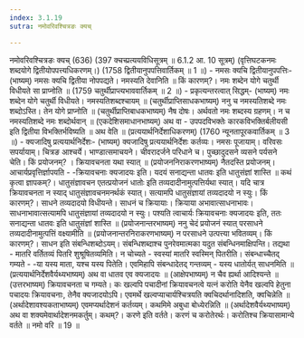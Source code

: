 ```yaml
---
index: 3.1.19
sutra: नमोवरिवश्चित्रङः क्यच्

---
```

 नमोवरिवश्चित्रङः क्यच् (636) (397 क्चच्प्रत्ययविधिसूत्रम् ॥ 6.1.2 आ. 10 सूत्रम्) (वृत्तिघटकनमः शब्दयोगे द्वितीयोपपत्त्यधिकरणम्।) (1758 द्वितीयानुपपत्तिवार्तिकम् ॥ 1 ॥) - नमसः क्यचि द्वितीयानुपपत्तिः- (भाष्यम्) नमसः क्यचि द्वितीया नोपपद्यते। नमस्यति देवानिति ॥ किं कारणम्?। नमः शब्देन योगे चतुर्थी विधीयते सा प्राप्नोति ॥ (1759 चतुर्थीप्राप्त्यभाववार्तिकम् ॥ 2 ॥) - प्रकृत्यन्तरत्वात् सिद्धम्- (भाष्यम्) नमः शब्देन योगे चतुर्थी विधीयते। नमस्यतिशब्दश्चायम् ॥ (चतुर्थीप्राप्तिसाधकभाष्यम्) ननु च नमस्यतिशब्दे नमः शब्दोऽस्ति। तेन योगे प्राप्नोति ॥ (चतुर्थीप्राप्तिबाधकभाष्यम्) नैष दोषः। अर्थवतो नमः शब्दस्य ग्रहणम्। न च नमस्यतिशब्दे नमः शब्दोर्थवान् ॥ (एकदेशिसमाधानभाष्यम्) अथ वा  -  उपपदविभक्तेः कारकविभक्तिर्बलीयसी इति द्वितीया विभक्तिर्भविष्यति ॥ अथ वेति ॥ (प्रत्ययार्थनिर्देशाधिकरणम्) (1760 न्यूनतापूरकवार्तिकम् ॥ 3 ॥) - क्यजादिषु प्रत्ययार्थनिर्देशः- (भाष्यम्) क्यजादिषु प्रत्ययार्थनिर्देशः कर्तव्यः। नमसः पूजायाम्। वरिवसः सपर्यायाम्। चित्रङ आश्चर्ये। भाण्डात्समाचयने। चीवरादर्जने परिधाने च। पुच्छादुदसने व्यसने पर्यसने चेति। किं प्रयोजनम्? । क्रियावचनता यथा स्यात् ॥ (प्रयोजननिराकरणभाष्यम्) नैतदस्ति प्रयोजनम्। आचार्यप्रवृत्तिर्ज्ञापयति  -  -क्रियावचनाः क्यजादयः इति। यदयं सनाद्यन्ता धातवः इति धातुसंज्ञां शास्ति ॥ कथं कृत्वा ज्ञापकम्?। धातुसंज्ञावचन एतत्प्रयोजनं धातोः इति तव्यदादीनामुत्पत्तिर्यथा स्यात्। यदि चात्र क्रियावचनता न स्याद् धातुसंज्ञावचनमनर्थकं स्यात्। सत्यामपि धातुसंज्ञायां तव्यदादयो न स्युः। किं कारणम्?। साधने तव्यदादयो विधीयन्ते। साधनं च क्रियायाः। क्रियाया अभावात्साधनाभावः। साधनाभावात्सत्यामपि धातुसंज्ञायां तव्यदादयो न स्युः। पश्यति त्वाचार्यः क्रियावचनाः क्यजादयः इति, ततः सनाद्यन्ता धातवः इति धातुसंज्ञां शास्ति ॥ (प्रयोजनान्तरभाष्यम्) ननु चेदं प्रयोजनं स्यात् परसाधने तव्यदादीनामुत्पत्तिं वक्ष्यामीति ॥ (प्रयोजनान्तरनिराकरणभाष्यम्) न परसाधने उत्पत्त्या भवितव्यम्। किं कारणम्?। साधन इति संबन्धिशब्दोऽयम्। संबन्धिशब्दाश्च पुनरेवमात्मका यदुत संबन्धिनमाक्षिपन्ति। तद्यथा  -  मातरि वर्तितव्यं पितरि शुश्रूषितव्यमिति। न चोच्यते  -  स्वस्यां मातरि स्वस्मिन् पितरीति। संबन्धाच्चैतद् गम्यते  -  -या यस्य माता, यश्च यस्य पितेति। एवमिहापि संबन्धादेतद् गन्तव्यम्  -  यस्य धातोर्यत् साधनमिति ॥ (प्रत्ययार्थनिर्देशवैर्यथ्यभाष्यम्) अथ वा धातव एव क्यजादयः ॥ (आक्षेपभाष्यम्) न चैव ह्यर्था आदिश्यन्ते ॥ (उत्तरभाष्यम्) क्रियावचनता च गम्यते। कः खल्वपि पचादीनां क्रियावचनत्वे यत्नं करोति येनैव खल्वपि हेतुना पचादयः क्रियावचनाः, तेनैव क्यजादयोऽपि। एवमर्थे खल्वप्याचार्यश्चित्रयति क्वचिदर्थानादिशति, क्वचिन्नेति ॥ (अर्थादेशावश्यकताभाष्यम्) एवमप्यर्थादेशनं कर्तव्यम्। कथमिमे अबुधा बोध्येरन्निति ॥ (अर्थादेशवैर्यथ्यभाष्यम्) अथ वा शक्यमेवार्थादेशनमकर्तुम्। कथम्?। करणे इति वर्तते। करणं च करोतेरर्थः। करोतिश्च क्रियासामान्ये वर्तते ॥ नमो वरि ॥ 19 ॥ 